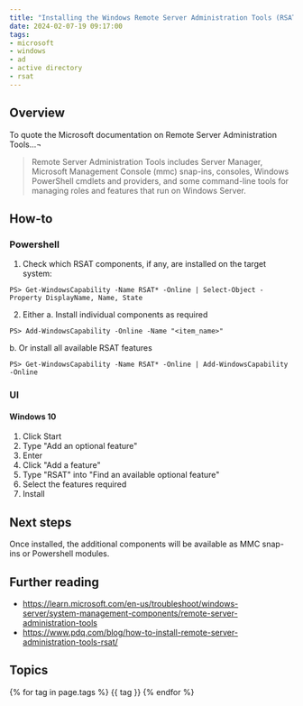 ```yaml
---
title: "Installing the Windows Remote Server Administration Tools (RSAT)"
date: 2024-02-07-19 09:17:00
tags:
- microsoft
- windows
- ad
- active directory
- rsat
---
```


## Overview
To quote the Microsoft documentation on Remote Server Administration Tools...¬

> Remote Server Administration Tools includes Server Manager, Microsoft Management Console (mmc) snap-ins, consoles, Windows PowerShell cmdlets and providers, and some command-line tools for managing roles and features that run on Windows Server.

## How-to
### Powershell

1. Check which RSAT components, if any, are installed on the target system:
```
PS> Get-WindowsCapability -Name RSAT* -Online | Select-Object -Property DisplayName, Name, State
```
2. Either
  a. Install individual components as required
```
PS> Add-WindowsCapability -Online -Name "<item_name>"
```
  b. Or install all available RSAT features
```
PS> Get-WindowsCapability -Name RSAT* -Online | Add-WindowsCapability -Online
```

### UI
#### Windows 10
1. Click Start
2. Type "Add an optional feature"
3. Enter
4. Click "Add a feature"
5. Type "RSAT" into "Find an available optional feature"
6. Select the features required
7. Install

## Next steps
Once installed, the additional components will be available as MMC snap-ins or Powershell modules.

## Further reading
- https://learn.microsoft.com/en-us/troubleshoot/windows-server/system-management-components/remote-server-administration-tools
- https://www.pdq.com/blog/how-to-install-remote-server-administration-tools-rsat/


## Topics
{% for tag in page.tags %}
    {{ tag }}
{% endfor %}